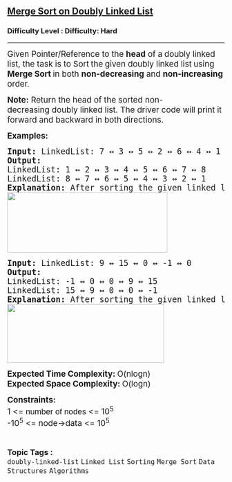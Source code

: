 <h2><a href="https://www.geeksforgeeks.org/problems/merge-sort-on-doubly-linked-list/1?page=2&category=Linked%20List&status=unsolved,attempted&sortBy=submissions">Merge Sort on Doubly Linked List</a></h2><h3>Difficulty Level : Difficulty: Hard</h3><hr><div class="problems_problem_content__Xm_eO"><p><span style="font-size: 14pt;">Given Pointer/Reference to the <strong>head</strong> of a<strong> </strong>doubly linked list, the task is to Sort<strong> </strong>the<strong> </strong>given doubly linked list<strong> </strong>using<strong> Merge Sort&nbsp;</strong>in both <strong>non-decreasing</strong> and <strong>non-increasing</strong> order.</span></p>
<p><span style="font-size: 14pt;"><strong>Note:</strong> Return the head of the sorted&nbsp;non-decreasing&nbsp;doubly linked list. The driver code will print it forward and backward in both directions.</span></p>
<p><span style="font-size: 14pt;"><strong>Examples:</strong></span></p>
<pre><span style="font-size: 14pt;"><strong>Input: </strong>LinkedList:<strong> </strong>7 ↔ 3 ↔ 5 ↔ 2 ↔ 6 ↔ 4 ↔ 1 ↔ 8
<strong>Output:
</strong>LinkedList: 1 ↔ 2 ↔ 3 ↔ 4 ↔ 5 ↔ 6 ↔ 7 ↔ 8
LinkedList: 8 ↔ 7 ↔ 6 ↔ 5 ↔ 4 ↔ 3 ↔ 2 ↔ 1<strong>
Explanation: </strong>After sorting the given linked list in both ways, the resultant matrix will be as shown in the first two lines of the output. The first line shows the output for non-decreasing order, and the next line shows the output for non-increasing order.<br><img src="https://media.geeksforgeeks.org/img-practice/prod/addEditProblem/700538/Web/Other/blobid0_1725342004.png" width="371" height="139"><br></span></pre>
<pre><span style="font-size: 14pt;"><strong>Input: </strong>LinkedList: 9 ↔ 15 ↔ 0 ↔ -1 ↔ 0<br><strong>Output:</strong>
LinkedList: -1 ↔ 0 ↔ 0 ↔ 9 ↔ 15
LinkedList: 15 ↔ 9 ↔ 0 ↔ 0 ↔ -1<strong>
Explanation: </strong>After sorting the given linked list in both ways, the resultant list will be -1 → 0 → 0 → 9 → 15 in non-decreasing order and 15 → 9 → 0 → 0 → -1 in non-increasing order.<br><img src="https://media.geeksforgeeks.org/img-practice/prod/addEditProblem/700538/Web/Other/blobid1_1725342021.png" width="363" height="136"><br></span></pre>
<p><span style="font-size: 14pt;"><strong>Expected Time Complexity:&nbsp;</strong>O(nlogn)<br><strong>Expected Space Complexity:&nbsp;</strong>O(logn)</span></p>
<p><span style="font-size: 14pt;"><strong>Constraints:</strong><br>1 &lt;=&nbsp;<span style="font-family: Arial; white-space-collapse: preserve; background-color: #ffffff;">number of nodes</span> &lt;= 10<sup>5<br></sup>-10<sup>5</sup> &lt;= node-&gt;data &lt;= 10<sup>5<br></sup></span></p></div><br><p><span style=font-size:18px><strong>Topic Tags : </strong><br><code>doubly-linked-list</code>&nbsp;<code>Linked List</code>&nbsp;<code>Sorting</code>&nbsp;<code>Merge Sort</code>&nbsp;<code>Data Structures</code>&nbsp;<code>Algorithms</code>&nbsp;